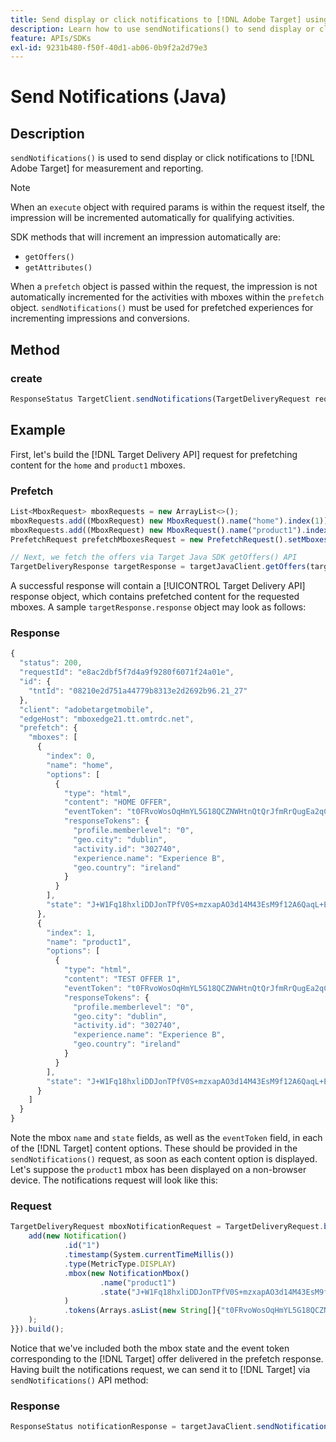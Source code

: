 ```yaml
---
title: Send display or click notifications to [!DNL Adobe Target] using the Java SDK
description: Learn how to use sendNotifications() to send display or click notifications to [!DNL Adobe Target] for measurement and reporting.
feature: APIs/SDKs
exl-id: 9231b480-f50f-40d1-ab06-0b9f2a2d79e3
---
```

# Send Notifications (Java)

## Description

`sendNotifications()` is used to send display or click notifications to [!DNL Adobe Target] for measurement and reporting.

>[!NOTE]
>
>When an `execute` object with required params is within the request itself, the impression will be incremented automatically for qualifying activities.

SDK methods that will increment an impression automatically are:

* `getOffers()`
* `getAttributes()`

When a `prefetch` object is passed within the request, the impression is not automatically incremented for the activities with mboxes within the `prefetch` object. `sendNotifications()` must be used for prefetched experiences for incrementing impressions and conversions.

## Method

### create

```javascript {line-numbers="true"}
ResponseStatus TargetClient.sendNotifications(TargetDeliveryRequest request)
```

## Example

First, let's build the [!DNL Target Delivery API] request for prefetching content for the `home` and `product1` mboxes.

### Prefetch 

```javascript {line-numbers="true"}
List<MboxRequest> mboxRequests = new ArrayList<>();
mboxRequests.add((MboxRequest) new MboxRequest().name("home").index(1));
mboxRequests.add((MboxRequest) new MboxRequest().name("product1").index(2));
PrefetchRequest prefetchMboxesRequest = new PrefetchRequest().setMboxes(mboxRequests)

// Next, we fetch the offers via Target Java SDK getOffers() API
TargetDeliveryResponse targetResponse = targetJavaClient.getOffers(targetDeliveryRequest);
```

A successful response will contain a [!UICONTROL Target Delivery API] response object, which contains prefetched content for the requested mboxes. A sample `targetResponse.response` object may look as follows:

### Response

```javascript {line-numbers="true"}
{
  "status": 200,
  "requestId": "e8ac2dbf5f7d4a9f9280f6071f24a01e",
  "id": {
    "tntId": "08210e2d751a44779b8313e2d2692b96.21_27"
  },
  "client": "adobetargetmobile",
  "edgeHost": "mboxedge21.tt.omtrdc.net",
  "prefetch": {
    "mboxes": [
      {
        "index": 0,
        "name": "home",
        "options": [
          {
            "type": "html",
            "content": "HOME OFFER",
            "eventToken": "t0FRvoWosOqHmYL5G18QCZNWHtnQtQrJfmRrQugEa2qCnQ9Y9OaLL2gsdrWQTvE54PwSz67rmXWmSnkXpSSS2Q==",
            "responseTokens": {
              "profile.memberlevel": "0",
              "geo.city": "dublin",
              "activity.id": "302740",
              "experience.name": "Experience B",
              "geo.country": "ireland"
            }
          }
        ],
        "state": "J+W1Fq18hxliDDJonTPfV0S+mzxapAO3d14M43EsM9f12A6QaqL+E3XKkRFlmq9U"
      },
      {
        "index": 1,
        "name": "product1",
        "options": [
          {
            "type": "html",
            "content": "TEST OFFER 1",
            "eventToken": "t0FRvoWosOqHmYL5G18QCZNWHtnQtQrJfmRrQugEa2qCnQ9Y9OaLL2gsdrWQTvE54PwSz67rmXWmSnkXpSSS2Q==",
            "responseTokens": {
              "profile.memberlevel": "0",
              "geo.city": "dublin",
              "activity.id": "302740",
              "experience.name": "Experience B",
              "geo.country": "ireland"
            }
          }
        ],
        "state": "J+W1Fq18hxliDDJonTPfV0S+mzxapAO3d14M43EsM9f12A6QaqL+E3XKkRFlmq9U"
      }
    ]
  }
}
```

Note the mbox `name` and `state` fields, as well as the `eventToken` field, in each of the [!DNL Target] content options. These should be provided in the `sendNotifications()` request, as soon as each content option is displayed. Let's suppose the `product1` mbox has been displayed on a non-browser device. The notifications request will look like this:

### Request

```javascript {line-numbers="true"}
TargetDeliveryRequest mboxNotificationRequest = TargetDeliveryRequest.builder().notifications(new ArrayList() {{
    add(new Notification()
            .id("1")
            .timestamp(System.currentTimeMillis())
            .type(MetricType.DISPLAY)
            .mbox(new NotificationMbox()
                    .name("product1")
                    .state("J+W1Fq18hxliDDJonTPfV0S+mzxapAO3d14M43EsM9f12A6QaqL+E3XKkRFlmq9U")
            )
            .tokens(Arrays.asList(new String[]{"t0FRvoWosOqHmYL5G18QCZNWHtnQtQrJfmRrQugEa2qCnQ9Y9OaLL2gsdrWQTvE54PwSz67rmXWmSnkXpSSS2Q=="}))
    );
}}).build();
```

Notice that we've included both the mbox state and the event token corresponding to the [!DNL Target] offer delivered in the prefetch response. Having built the notifications request, we can send it to [!DNL Target] via `sendNotifications()` API method:

### Response

```javascript {line-numbers="true"}
ResponseStatus notificationResponse = targetJavaClient.sendNotifications(mboxNotificationRequest);
```

